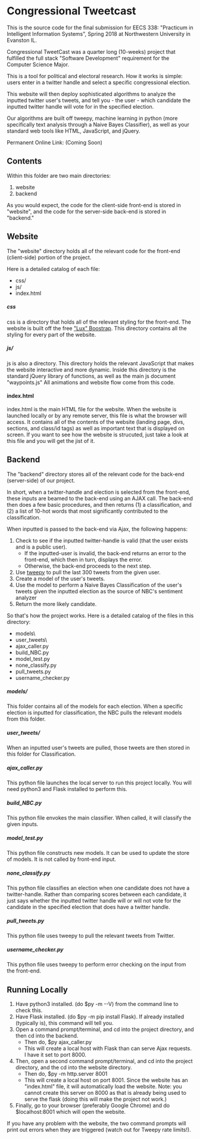 # Congressional Tweetcast

This is the source code for the final submission for EECS 338: "Practicum in Intelligent Information Systems", Spring 2018 at Northwestern University in Evanston IL.

Congressional TweetCast was a quarter long (10-weeks) project that fulfilled the full stack "Software Development" requirement for the Computer Science Major.

This is a tool for political and electoral research. How it works is simple: users enter in a twitter handle and select a specific congressional election.

This website will then deploy sophisticated algorithms to analyze the inputted twitter user's tweets, and tell you - the user - which candidate the inputted twitter handle will vote for in the specified election.

Our algorithms are built off tweepy, machine learning in python (more specifically text analysis through a Naive Bayes Classifier), as well as your standard web tools like HTML, JavaScript, and jQuery.

Permanent Online Link: (Coming Soon)

## Contents

Within this folder are two main directories:
1. website
2. backend

As you would expect, the code for the client-side front-end is stored in "website", and the code for the server-side back-end is stored in "backend."

## Website

The "website" directory holds all of the relevant code for the front-end (client-side) portion of the project.

Here is a detailed catalog of each file:

- css/
- js/
- index.html

##### css

css is a directory that holds all of the relevant styling for the front-end.  The website is built off the free ["Lux" Boostrap](https://bootswatch.com/lux/).  This directory contains all the styling for every part of the website.

##### js/

js is also a directory.  This directory holds the relevant JavaScript that makes the website interactive and more dynamic.  Inside this directory is the standard jQuery library of functions, as well as the main js document "waypoints.js"  All animations and website flow come from this code.

#### index.html

index.html is the main HTML file for the website.  When the website is launched locally or by any remote server, this file is what the browser will access.  It contains all of the contents of the website (landing page, divs, sections, and class/id tags) as well as important text that is displayed on screen.  If you want to see how the website is strucuted, just take a look at this file and you will get the jist of it.

## Backend

The "backend" directory stores all of the relevant code for the back-end (server-side) of our project.

In short, when a twitter-handle and election is selected from the front-end, these inputs are beamed to the back-end using an AJAX call.  The back-end then does a few basic procedures, and then returns (1) a classification, and (2) a list of 10-hot words that most significantly contributed to the classification.

When inputted is passed to the back-end via Ajax, the following happens:
1. Check to see if the inputted twitter-handle is valid (that the user exists and is a public user).
   - If the inputted-user is invalid, the back-end returns an error to the front-end, which then in turn, displays the error.
   - Otherwise, the back-end proceeds to the next step.
2. Use [tweepy](http://www.tweepy.org/) to pull the last 300 tweets from the given user.
3. Create a model of the user's tweets.
4. Use the model to perform a Naive Bayes Classification of the user's tweets given the inputted election as the source of NBC's sentiment analyzer
5. Return the more likely candidate.

So that's how the project works.  Here is a detailed catalog of the files in this directory:

- models\
- user_tweets\
- ajax_caller.py
- build_NBC.py
- model_test.py
- none_classify.py
- pull_tweets.py
- username_checker.py

##### models/

This folder contains all of the models for each election.  When a specific election is inputted for classification, the NBC pulls the relevant models from this folder.

##### user_tweets/
When an inputted user's tweets are pulled, those tweets are then stored in this folder for Classification.

##### ajax_caller.py

This python file launches the local server to run this project locally.  You will need python3 and Flask installed to perform this.
##### build_NBC.py
This python file envokes the main classifier.  When called, it will classify the given inputs.
##### model_test.py
This python file constructs new models.  It can be used to update the store of models.  It is not called by front-end input.
##### none_classify.py
This python file classifies an election when one candidate does not have a twitter-handle.  Rather than comparing scores between each candidate, it just says whether the inputted twitter handle will or will not vote for the candidate in the specified election that does have a twitter handle.
##### pull_tweets.py
This python file uses tweepy to pull the relevant tweets from Twitter.
##### username_checker.py
This python file uses tweepy to perform error checking on the input from the front-end.

## Running Locally
  
1. Have python3 installed.  (do $py -m --V) from the command line to check this.
2. Have Flask installed.  (do $py -m pip install Flask). If already installed (typically is), this command will tell you.
3. Open a command prompt/terminal, and cd into the project directory, and then cd into the backend.
   - Then do, $py ajax_caller.py
   - This will create  a local host with Flask than can serve Ajax requests.  I have it set to port 8000.
4. Then, open a second command prompt/terminal, and cd into the project directory, and the cd into the website directory.
   - Then do, $py -m http.server 8001
   - This will create a local host on port 8001.  Since the website has an "index.html" file, it will automatically load the website.  Note: you cannot create this server on 8000 as that is already being used to serve the flask (doing this will make the project not work.)
5.  Finally, go to your browser (preferably Google Chrome) and do $localhost:8001 which will open the website.

If you have any problem with the website, the two command prompts will print out errors when they are triggered (watch out for Tweepy rate limits!).
